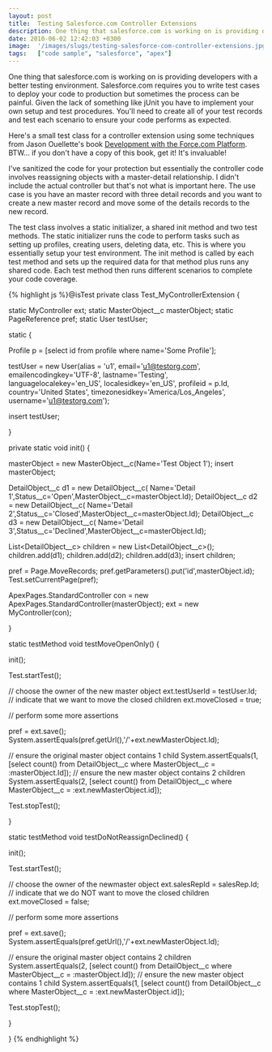 ```yaml
---
layout: post
title:  Testing Salesforce.com Controller Extensions
description: One thing that salesforce.com is working on is providing developers with a better testing environment. Salesforce.com requires you to write test cases to deploy your code to production but sometimes the process can be painful. Given the lack of something like jUnit you have to implement your own setup and test procedures. Youll need to create all of your test records and test each scenario to ensure your code performs as expected. Heres a small test class for a controller extension using some te
date: 2010-06-02 12:42:03 +0300
image:  '/images/slugs/testing-salesforce-com-controller-extensions.jpg'
tags:   ["code sample", "salesforce", "apex"]
---
```

<p style="clear: both">One thing that salesforce.com is working on is providing developers with a better testing environment. Salesforce.com requires you to write test cases to deploy your code to production but sometimes the process can be painful. Given the lack of something like jUnit you have to implement your own setup and test procedures. You'll need to create all of your test records and test each scenario to ensure your code performs as expected.</p><p style="clear: both">Here's a small test class for a controller extension using some techniques from Jason Ouellette's book <a href="http://www.amazon.com/gp/product/0321647734" target="_blank">Development with the Force.com Platform</a>. BTW... if you don't have a copy of this book, get it! It's invaluable!</p><p style="clear: both">I've sanitized the code for your protection but essentially the controller code involves reassigning objects with a master-detail relationship. I didn't include the actual controller but that's not what is important here. The use case is you have an master record with three detail records and you want to create a new master record and move some of the details records to the new record.</p><p style="clear: both">The test class involves a static initializer, a shared init method and two test methods. The static initializer runs the code to perform tasks such as setting up profiles, creating users, deleting data, etc. This is where you essentially setup your test environment. The init method is called by each test method and sets up the required data for that method plus runs any shared code. Each test method then runs different scenarios to complete your code coverage.</p>
{% highlight js %}@isTest
private class Test_MyControllerExtension {

 static MyController ext;
 static MasterObject__c masterObject;
 static PageReference pref;
 static User testUser;

 static {

  Profile p = [select id from profile where name='Some Profile'];

  testUser = new User(alias = 'u1', email='u1@testorg.com',
 emailencodingkey='UTF-8', lastname='Testing', languagelocalekey='en_US',
 localesidkey='en_US', profileid = p.Id, country='United States',
 timezonesidkey='America/Los_Angeles', username='u1@testorg.com');

  insert testUser;

 }

 private static void init() {

  masterObject = new MasterObject__c(Name='Test Object 1');
  insert masterObject;

  DetailObject__c d1 = new DetailObject__c(
  Name='Detail 1',Status__c='Open',MasterObject__c=masterObject.Id);
  DetailObject__c d2 = new DetailObject__c(
  Name='Detail 2',Status__c='Closed',MasterObject__c=masterObject.Id);
  DetailObject__c d3 = new DetailObject__c(
  Name='Detail 3',Status__c='Declined',MasterObject__c=masterObject.Id);

  List<DetailObject__c> children = new List<DetailObject__c>();
  children.add(d1);
  children.add(d2);
  children.add(d3);
  insert children;

  pref = Page.MoveRecords;
  pref.getParameters().put('id',masterObject.id);
  Test.setCurrentPage(pref);

  ApexPages.StandardController con = new ApexPages.StandardController(masterObject);
  ext = new MyController(con);

 }

 static testMethod void testMoveOpenOnly() {

  init();

  Test.startTest();

  // choose the owner of the new master object
  ext.testUserId = testUser.Id;  
  // indicate that we want to move the closed children
  ext.moveClosed = true;

  // perform some more assertions

  pref = ext.save();
  System.assertEquals(pref.getUrl(),'/'+ext.newMasterObject.Id);

  // ensure the original master object contains 1 child
  System.assertEquals(1, [select count() from DetailObject__c where MasterObject__c = :masterObject.Id]);
  // ensure the new master object contains 2 children
  System.assertEquals(2, [select count() from DetailObject__c where MasterObject__c = :ext.newMasterObject.id]);

  Test.stopTest();

 }
  
 static testMethod void testDoNotReassignDeclined() {

  init();

  Test.startTest();

  // choose the owner of the newmaster object
  ext.salesRepId = salesRep.Id;   
  // indicate that we do NOT want to move the closed children
  ext.moveClosed = false;

  // perform some more assertions

  pref = ext.save();
  System.assertEquals(pref.getUrl(),'/'+ext.newMasterObject.Id);

  // ensure the original master object contains 2 children
  System.assertEquals(2, [select count() from DetailObject__c where MasterObject__c = :masterObject.Id]);
  // ensure the new master object contains 1 child
  System.assertEquals(1, [select count() from DetailObject__c where MasterObject__c = :ext.newMasterObject.id]);

  Test.stopTest();

 }
  
}
{% endhighlight %}

